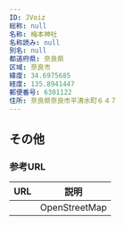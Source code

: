 ```yaml
---
ID: JVoiz
総称: null
名称: 梅本神社
名称読み: null
別名: null
都道府県: 奈良県
区域: 奈良市
緯度: 34.6975685
経度: 135.8941447
郵便番号: 6301122
住所: 奈良県奈良市平清水町６４７
---
```


## その他

### 参考URL

| URL | 説明          |
| --- | ------------- |
|     | OpenStreetMap |
